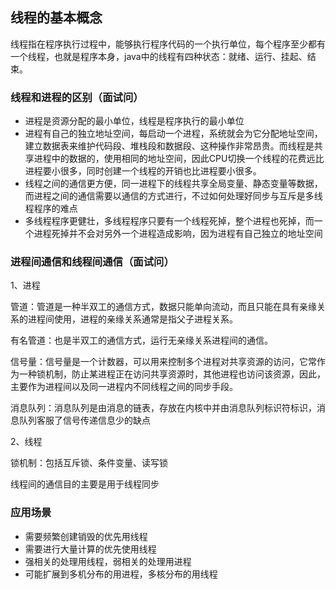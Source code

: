 ## 线程的基本概念

线程指在程序执行过程中，能够执行程序代码的一个执行单位，每个程序至少都有一个线程，也就是程序本身，java中的线程有四种状态：就绪、运行、挂起、结束。

### 线程和进程的区别（面试问）

- 进程是资源分配的最小单位，线程是程序执行的最小单位
- 进程有自己的独立地址空间，每启动一个进程，系统就会为它分配地址空间，建立数据表来维护代码段、堆栈段和数据段、这种操作非常昂贵。而线程是共享进程中的数据的，使用相同的地址空间，因此CPU切换一个线程的花费远比进程要小很多，同时创建一个线程的开销也比进程要小很多。
- 线程之间的通信更方便，同一进程下的线程共享全局变量、静态变量等数据，而进程之间的通信需要以通信的方式进行，不过如何处理好同步与互斥是多线程程序的难点
- 多线程程序更健壮，多线程程序只要有一个线程死掉，整个进程也死掉，而一个进程死掉并不会对另外一个进程造成影响，因为进程有自己独立的地址空间

### 进程间通信和线程间通信（面试问）

1、进程

管道：管道是一种半双工的通信方式，数据只能单向流动，而且只能在具有亲缘关系的进程间使用，进程的亲缘关系通常是指父子进程关系。

有名管道：也是半双工的通信方式，运行无亲缘关系进程间的通信。

信号量：信号量是一个计数器，可以用来控制多个进程对共享资源的访问，它常作为一种锁机制，防止某进程正在访问共享资源时，其他进程也访问该资源，因此，主要作为进程间以及同一进程内不同线程之间的同步手段。

消息队列：消息队列是由消息的链表，存放在内核中并由消息队列标识符标识，消息队列客服了信号传递信息少的缺点

2、线程

锁机制：包括互斥锁、条件变量、读写锁

线程间的通信目的主要是用于线程同步

### 应用场景

- 需要频繁创建销毁的优先用线程
- 需要进行大量计算的优先使用线程
- 强相关的处理用线程，弱相关的处理用进程
- 可能扩展到多机分布的用进程，多核分布的用线程













